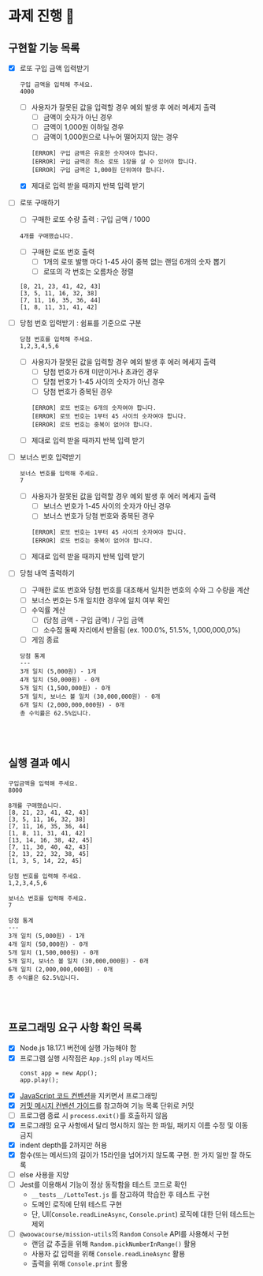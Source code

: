 # 과제 진행 📜

## 구현할 기능 목록

- [x] 로또 구입 금액 입력받기

  ```
  구입 금액을 입력해 주세요.
  4000
  ```

  - [ ] 사용자가 잘못된 값을 입력할 경우 예외 발생 후 에러 메세지 출력
    - [ ] 금액이 숫자가 아닌 경우
    - [ ] 금액이 1,000원 이하일 경우
    - [ ] 금액이 1,000원으로 나누어 떨어지지 않는 경우
    ```
    [ERROR] 구입 금액은 유효한 숫자여야 합니다.
    [ERROR] 구입 금액은 최소 로또 1장을 살 수 있어야 합니다.
    [ERROR] 구입 금액은 1,000원 단위여야 합니다.
    ```
  - [x] 제대로 입력 받을 때까지 반복 입력 받기

- [ ] 로또 구매하기

  - [ ] 구매한 로또 수량 출력 : 구입 금액 / 1000

  ```
  4개를 구매했습니다.
  ```

  - [ ] 구매한 로또 번호 출력
    - [ ] 1개의 로또 발행 마다 1-45 사이 중복 없는 랜덤 6개의 숫자 뽑기
    - [ ] 로또의 각 번호는 오름차순 정렬

  ```
  [8, 21, 23, 41, 42, 43]
  [3, 5, 11, 16, 32, 38]
  [7, 11, 16, 35, 36, 44]
  [1, 8, 11, 31, 41, 42]
  ```

- [ ] 당첨 번호 입력받기 : 쉼표를 기준으로 구분

  ```
  당첨 번호를 입력해 주세요.
  1,2,3,4,5,6
  ```

  - [ ] 사용자가 잘못된 값을 입력할 경우 예외 발생 후 에러 메세지 출력
    - [ ] 당첨 번호가 6개 미만이거나 초과인 경우
    - [ ] 당첨 번호가 1-45 사이의 숫자가 아닌 경우
    - [ ] 당첨 번호가 중복된 경우
    ```
    [ERROR] 로또 번호는 6개의 숫자여야 합니다.
    [ERROR] 로또 번호는 1부터 45 사이의 숫자여야 합니다.
    [ERROR] 로또 번호는 중복이 없어야 합니다.
    ```
  - [ ] 제대로 입력 받을 때까지 반복 입력 받기

- [ ] 보너스 번호 입력받기

  ```
  보너스 번호를 입력해 주세요.
  7
  ```

  - [ ] 사용자가 잘못된 값을 입력할 경우 예외 발생 후 에러 메세지 출력
    - [ ] 보너스 번호가 1-45 사이의 숫자가 아닌 경우
    - [ ] 보너스 번호가 당첨 번호와 중복된 경우
    ```
    [ERROR] 로또 번호는 1부터 45 사이의 숫자여야 합니다.
    [ERROR] 로또 번호는 중복이 없어야 합니다.
    ```
  - [ ] 제대로 입력 받을 때까지 반복 입력 받기

- [ ] 당첨 내역 출력하기
  - [ ] 구매한 로또 번호와 당첨 번호를 대조해서 일치한 번호의 수와 그 수량을 계산
  - [ ] 보너스 번호는 5개 일치한 경우에 일치 여부 확인
  - [ ] 수익률 계산
    - [ ] (당첨 금액 - 구입 금액) / 구입 금액
    - [ ] 소수점 둘째 자리에서 반올림 (ex. 100.0%, 51.5%, 1,000,000,0%)
  - [ ] 게임 종료
  ```
  당첨 통계
  ---
  3개 일치 (5,000원) - 1개
  4개 일치 (50,000원) - 0개
  5개 일치 (1,500,000원) - 0개
  5개 일치, 보너스 볼 일치 (30,000,000원) - 0개
  6개 일치 (2,000,000,000원) - 0개
  총 수익률은 62.5%입니다.
  ```

<br><br>

## 실행 결과 예시

```
구입금액을 입력해 주세요.
8000

8개를 구매했습니다.
[8, 21, 23, 41, 42, 43]
[3, 5, 11, 16, 32, 38]
[7, 11, 16, 35, 36, 44]
[1, 8, 11, 31, 41, 42]
[13, 14, 16, 38, 42, 45]
[7, 11, 30, 40, 42, 43]
[2, 13, 22, 32, 38, 45]
[1, 3, 5, 14, 22, 45]

당첨 번호를 입력해 주세요.
1,2,3,4,5,6

보너스 번호를 입력해 주세요.
7

당첨 통계
---
3개 일치 (5,000원) - 1개
4개 일치 (50,000원) - 0개
5개 일치 (1,500,000원) - 0개
5개 일치, 보너스 볼 일치 (30,000,000원) - 0개
6개 일치 (2,000,000,000원) - 0개
총 수익률은 62.5%입니다.
```

<br><br>

## 프로그래밍 요구 사항 확인 목록

- [x] Node.js 18.17.1 버전에 실행 가능해야 함
- [x] 프로그램 실행 시작점은 `App.js`의 `play` 메서드
  ```
  const app = new App();
  app.play();
  ```
- [x] [JavaScript 코드 컨벤션](https://github.com/woowacourse/woowacourse-docs/tree/main/styleguide/javascript)을 지키면서 프로그래밍
- [x] [커밋 메시지 컨벤션 가이드](https://gist.github.com/stephenparish/9941e89d80e2bc58a153)를 참고하여 기능 목록 단위로 커밋
- [ ] 프로그램 종료 시 `process.exit()`를 호출하지 않음
- [x] 프로그래밍 요구 사항에서 달리 명시하지 않는 한 파일, 패키지 이름 수정 및 이동 금지
- [x] indent depth를 2까지만 허용
- [x] 함수(또는 메서드)의 길이가 15라인을 넘어가지 않도록 구현. 한 가지 일만 잘 하도록
- [ ] else 사용을 지양
- [ ] Jest를 이용해서 기능이 정상 동작함을 테스트 코드로 확인
  - `__tests__/LottoTest.js` 를 참고하여 학습한 후 테스트 구현
  - 도메인 로직에 단위 테스트 구현
  - 단, UI(`Console.readLineAsync`, `Console.print`) 로직에 대한 단위 테스트는 제외
- [ ] `@woowacourse/mission-utils`의 `Random` `Console` API를 사용해서 구현
  - 랜덤 값 추출을 위해 `Random.pickNumberInRange()` 활용
  - 사용자 값 입력을 위해 `Console.readLineAsync` 활용
  - 출력을 위해 `Console.print` 활용

